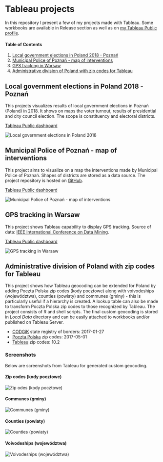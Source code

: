 # Tableau projects

In this repository I present a few of my projects made with Tableau. Some workbooks are available in Release section as well as on [my Tableau Public profile](https://public.tableau.com/profile/andrzej.w.jtowicz#).

#### Table of Contents

 1. [Local government elections in Poland 2018 - Poznań](#local-government-elections-in-poland-2018---poznań)
 1. [Municipal Police of Poznań - map of interventions](#municipal-police-of-pozna%C5%84---map-of-interventions)
 1. [GPS tracking in Warsaw](#gps-tracking-in-warsaw)
 1. [Administrative division of Poland with zip codes for Tableau](#administrative-division-of-poland-with-zip-codes-for-tableau)
 
## Local government elections in Poland 2018 - Poznań

This projects visualizes results of local government elections in Poznań (Poland) in 2018. It shows on maps the voter turnout, results of presidential and city council election. The scope is constituency and electoral districts.

[Tableau Public dashboard](https://public.tableau.com/profile/andrzej.w.jtowicz#!/vizhome/Wyborysamorzdowe2018Pozna/FrekwencjaPrezydent)

![Local government elections in Poland 2018](images/lge-2018-poznan.png)

## Municipal Police of Poznań - map of interventions

This project aims to visualize on a map the interventions made by Municipal Police of Poznań. Shapes of districts are stored as a data source. The project repository is hosted on [GitHub](https://github.com/andre-wojtowicz/poznan-mp-interventions).

[Tableau Public dashboard](https://public.tableau.com/profile/andrzej.w.jtowicz#!/vizhome/PoznaMPinterventions/Dashboard)

![Municipal Police of Poznań - map of interventions](images/mp-poznan.png "Municipal Police of Poznań - map of interventions")

## GPS tracking in Warsaw

This project shows Tableau capability to display GPS tracking. Source of data: [IEEE International Conference on Data Mining](http://tunedit.org/repo/ICDM/2010/gps/gps_training.zip).

[Tableau Public dashboard](https://public.tableau.com/profile/andrzej.w.jtowicz#!/vizhome/gps-cars-30/GPScartrackinginWarsaw)

![GPS tracking in Warsaw](images/gps-tracking-warsaw.gif "GPS tracking in Warsaw")

## Administrative division of Poland with zip codes for Tableau

This project shows how Tableau geocoding can be extended for Poland by adding Poczta Polska zip codes (kody pocztowe) along with voivodeships (województwa), counties (powiaty) and communes (gminy) - this is particularly useful if a hierarchy is created. A lookup table can also be made to transform Poczta Polska zip codes to those recognized by Tableau. The project consists of R and shell scripts. The final custom geocoding is stored in *Local Data* directory and can be easily attached to workbooks and/or published on Tableau Server.

* [CODGiK](http://www.codgik.gov.pl/index.php/darmowe-dane/prg.html) state registry of borders: 2017-01-27
* [Poczta Polska](http://kody.poczta-polska.pl/) zip codes: 2017-05-01
* [Tableau](https://www.tableau.com/) zip codes: 10.2

### Screenshots

Below are screenshots from Tableau for generated custom geocoding.

#### Zip codes (kody pocztowe)

![Zip odes (kody pocztowe)](images/pl-zipcodes.png "Zip codes (kody pocztowe)")

#### Communes (gminy)

![Communes (gminy)](images/pl-communes.png "Communes (gminy)")

#### Counties (powiaty)

![Counties (powiaty)](images/pl-counties.png "Counties (powiaty)")

#### Voivodeships (województwa)

![Voivodeships (województwa)](images/pl-voivodeships.png "Voivodeships (województwa)")
